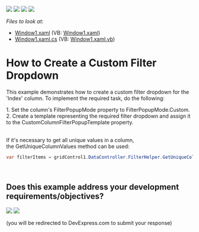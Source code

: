 <!-- default badges list -->
![](https://img.shields.io/endpoint?url=https://codecentral.devexpress.com/api/v1/VersionRange/128649172/10.1.4%2B)
[![](https://img.shields.io/badge/Open_in_DevExpress_Support_Center-FF7200?style=flat-square&logo=DevExpress&logoColor=white)](https://supportcenter.devexpress.com/ticket/details/E1616)
[![](https://img.shields.io/badge/📖_How_to_use_DevExpress_Examples-e9f6fc?style=flat-square)](https://docs.devexpress.com/GeneralInformation/403183)
[![](https://img.shields.io/badge/💬_Leave_Feedback-feecdd?style=flat-square)](#does-this-example-address-your-development-requirementsobjectives)
<!-- default badges end -->
<!-- default file list -->
*Files to look at*:

* [Window1.xaml](./CS/DXGrid_CustomFilterPopup/Window1.xaml) (VB: [Window1.xaml](./VB/DXGrid_CustomFilterPopup/Window1.xaml))
* [Window1.xaml.cs](./CS/DXGrid_CustomFilterPopup/Window1.xaml.cs) (VB: [Window1.xaml.vb](./VB/DXGrid_CustomFilterPopup/Window1.xaml.vb))
<!-- default file list end -->
# How to Create a Custom Filter Dropdown


<p>This example demonstrates how to create a custom filter dropdown for the 'Index' column. To implement the required task, do the following:</p>
<p>1. Set the column's FilterPopupMode property to FilterPopupMode.Custom. <br /> 2. Create a template representing the required filter dropdown and assign it to the CustomColumnFilterPopupTemplate property.<br /><br /></p>
<p>If it's necessary to get all unique values in a column, the GetUniqueColumnValues method can be used:</p>


```cs
var filterItems = gridControl1.DataController.FilterHelper.GetUniqueColumnValues(columnIndex, -1, true, false, null);
```



<br/>


<!-- feedback -->
## Does this example address your development requirements/objectives?

[<img src="https://www.devexpress.com/support/examples/i/yes-button.svg"/>](https://www.devexpress.com/support/examples/survey.xml?utm_source=github&utm_campaign=wpf-data-grid-create-custom-drop-down-filter&~~~was_helpful=yes) [<img src="https://www.devexpress.com/support/examples/i/no-button.svg"/>](https://www.devexpress.com/support/examples/survey.xml?utm_source=github&utm_campaign=wpf-data-grid-create-custom-drop-down-filter&~~~was_helpful=no)

(you will be redirected to DevExpress.com to submit your response)
<!-- feedback end -->
